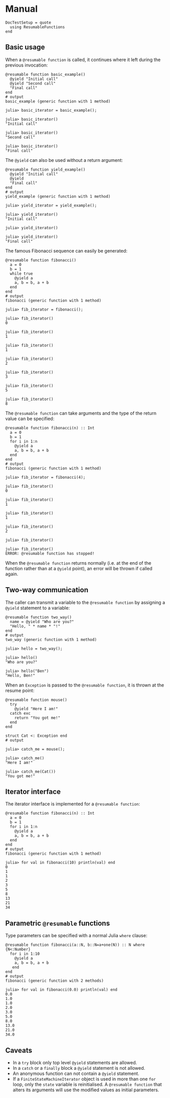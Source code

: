 # Manual

```@meta
DocTestSetup = quote
  using ResumableFunctions
end
```

## Basic usage

When a `@resumable function` is called, it continues where it left during the previous invocation:

```jldoctest basic-example; output=false
@resumable function basic_example()
  @yield "Initial call"
  @yield "Second call"
  "Final call"
end
# output
basic_example (generic function with 1 method)
```

```jldoctest basic-example
julia> basic_iterator = basic_example();

julia> basic_iterator()
"Initial call"

julia> basic_iterator()
"Second call"

julia> basic_iterator()
"Final call"
```

The `@yield` can also be used without a return argument:

```jldoctest yield-example; output=false
@resumable function yield_example()
  @yield "Initial call"
  @yield
  "Final call"
end
# output
yield_example (generic function with 1 method)
```

```jldoctest yield-example
julia> yield_iterator = yield_example();

julia> yield_iterator()
"Initial call"

julia> yield_iterator()

julia> yield_iterator()
"Final call"
```

The famous Fibonacci sequence can easily be generated:

```jldoctest fibonacci; output=false
@resumable function fibonacci()
  a = 0
  b = 1
  while true
    @yield a
    a, b = b, a + b
  end
end
# output
fibonacci (generic function with 1 method)
```

```jldoctest fibonacci
julia> fib_iterator = fibonacci();

julia> fib_iterator()
0

julia> fib_iterator()
1

julia> fib_iterator()
1

julia> fib_iterator()
2

julia> fib_iterator()
3

julia> fib_iterator()
5

julia> fib_iterator()
8
```

The `@resumable function` can take arguments and the type of the return value can be specified:

```jldoctest fibo-rettype; output=false
@resumable function fibonacci(n) :: Int
  a = 0
  b = 1
  for i in 1:n
    @yield a
    a, b = b, a + b
  end
end
# output
fibonacci (generic function with 1 method)
```

```jldoctest fibo-rettype
julia> fib_iterator = fibonacci(4);

julia> fib_iterator()
0

julia> fib_iterator()
1

julia> fib_iterator()
1

julia> fib_iterator()
2

julia> fib_iterator()

julia> fib_iterator()
ERROR: @resumable function has stopped!
```

When the `@resumable function` returns normally (i.e. at the end of the function rather than at a `@yield` point), an error will be thrown if called again.

## Two-way communication

The caller can transmit a variable to the `@resumable function` by assigning a `@yield` statement to a variable:

```jldoctest two-way; output=false
@resumable function two_way()
  name = @yield "Who are you?"
  "Hello, " * name * "!"
end
# output
two_way (generic function with 1 method) 
```

```jldoctest two-way
julia> hello = two_way();

julia> hello()
"Who are you?"

julia> hello("Ben")
"Hello, Ben!"
```

When an `Exception` is passed to the `@resumable function`, it is thrown at the resume point:

```jldoctest exception-pass; output=false
@resumable function mouse()
  try
    @yield "Here I am!"
  catch exc
    return "You got me!"
  end
end

struct Cat <: Exception end
# output

```

```jldoctest exception-pass
julia> catch_me = mouse();

julia> catch_me()
"Here I am!"

julia> catch_me(Cat())
"You got me!"
```

## Iterator interface

The iterator interface is implemented for a `@resumable function`:

```jldoctest iterate; output=false
@resumable function fibonacci(n) :: Int
  a = 0
  b = 1
  for i in 1:n
    @yield a
    a, b = b, a + b
  end
end
# output
fibonacci (generic function with 1 method)
```

```jldoctest iterate
julia> for val in fibonacci(10) println(val) end
0
1
1
2
3
5
8
13
21
34
```

## Parametric `@resumable` functions

Type parameters can be specified with a normal Julia `where` clause:

```jldoctest parametric; output=false
@resumable function fibonacci(a::N, b::N=a+one(N)) :: N where {N<:Number}
  for i in 1:10
    @yield a
    a, b = b, a + b
   end
end
# output
fibonacci (generic function with 2 methods)
```

```jldoctest parametric
julia> for val in fibonacci(0.0) println(val) end
0.0
1.0
1.0
2.0
3.0
5.0
8.0
13.0
21.0
34.0
```

## Caveats

- In a `try` block only top level `@yield` statements are allowed.
- In a `catch` or a `finally` block a `@yield` statement is not allowed.
- An anonymous function can not contain a `@yield` statement.
- If a `FiniteStateMachineIterator` object is used in more than one `for` loop, only the `state` variable is reinitialised. A `@resumable function` that alters its arguments will use the modified values as initial parameters.
